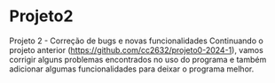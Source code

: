 # Projeto2
 Projeto 2 - Correção de bugs e novas funcionalidades Continuando o projeto anterior (https://github.com/cc2632/projeto0-2024-1), vamos corrigir alguns problemas encontrados no uso do programa e também adicionar algumas funcionalidades para deixar o programa melhor.

